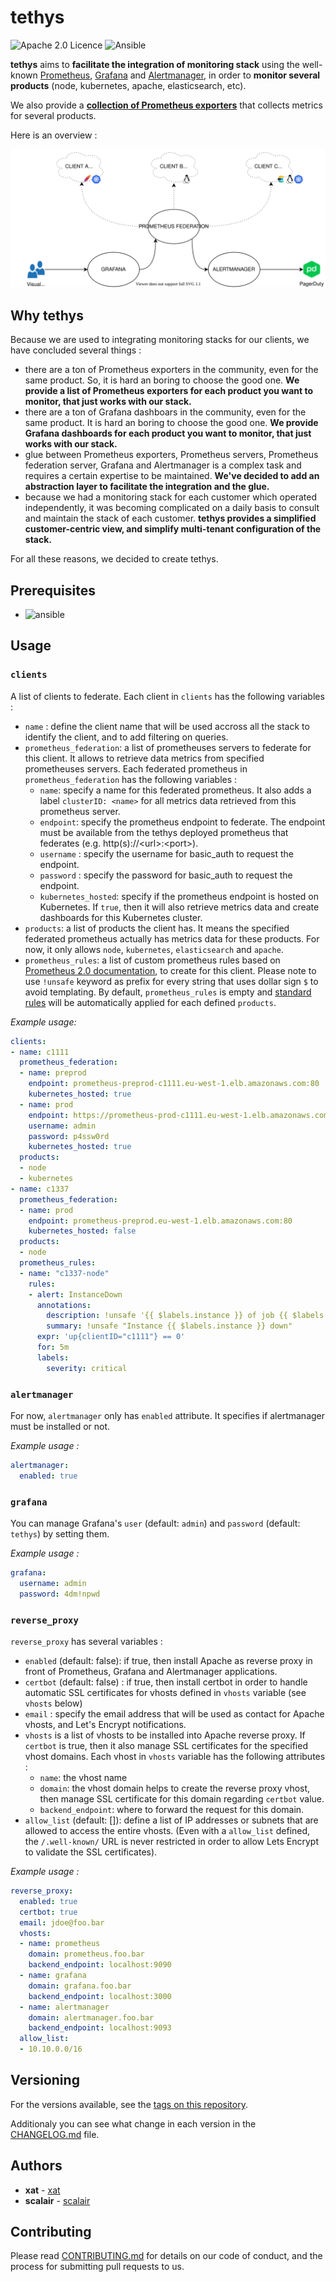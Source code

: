 # tethys

![Apache 2.0 Licence](https://img.shields.io/hexpm/l/plug.svg) ![Ansible](https://img.shields.io/badge/ansible-2.10.x-green.svg)

**tethys** aims to **facilitate the integration of monitoring stack** using the well-known [Prometheus](https://prometheus.io/), [Grafana](https://grafana.com/) and [Alertmanager](https://prometheus.io/docs/alerting/latest/alertmanager/), in order to **monitor several products** (node, kubernetes, apache, elasticsearch, etc).

We also provide a **[collection of Prometheus exporters](docs/exporters/README.md)** that collects metrics for several products.

Here is an overview :

![overview](docs/medias/overview.svg)

## Why tethys

Because we are used to integrating monitoring stacks for our clients, we have concluded several things :

- there are a ton of Prometheus exporters in the community, even for the same product. So, it is hard an boring to choose the good one. **We provide a list of Prometheus exporters for each product you want to monitor, that just works with our stack.**
- there are a ton of Grafana dashboars in the community, even for the same product. It is hard an boring to choose the good one. **We provide Grafana dashboards for each product you want to monitor, that just works with our stack.**
- glue between Prometheus exporters, Prometheus servers, Prometheus federation server, Grafana and Alertmanager is a complex task and requires a certain expertise to be maintained. **We've decided to add an abstraction layer to facilitate the integration and the glue.**
- because we had a monitoring stack for each customer which operated independently, it was becoming complicated on a daily basis to consult and maintain the stack of each customer. **tethys provides a simplified customer-centric view, and simplify multi-tenant configuration of the stack.**

For all these reasons, we decided to create tethys.

## Prerequisites

- ![ansible](https://img.shields.io/badge/ansible-2.10.x-green.svg)

## Usage

### `clients`

A list of clients to federate. Each client in `clients` has the following variables :

- `name` : define the client name that will be used accross all the stack to identify the client, and to add filtering on queries.
- `prometheus_federation`: a list of prometheuses servers to federate for this client. It allows to retrieve data metrics from specified prometheuses servers. Each federated prometheus in `prometheus_federation` has the following variables :
  - `name`: specify a name for this federated prometheus. It also adds a label `clusterID: <name>` for all metrics data retrieved from this prometheus server.
  - `endpoint`: specify the prometheus endpoint to federate. The endpoint must be available from the tethys deployed prometheus that federates (e.g. http(s)://\<url\>:\<port\>).
  - `username` : specify the username for basic_auth to request the endpoint.
  - `password` : specify the password for basic_auth to request the endpoint.
  - `kubernetes_hosted`: specify if the prometheus endpoint is hosted on Kubernetes. If `true`, then it will also retrieve metrics data and create dashboards for this Kubernetes cluster.
- `products`: a list of products the client has. It means the specified federated prometheus actually has metrics data for these products. For now, it only allows `node`, `kubernetes`, `elasticsearch` and `apache`.
- `prometheus_rules`: a list of custom prometheus rules based on [Prometheus 2.0 documentation](https://prometheus.io/docs/prometheus/latest/configuration/template_examples/), to create for this client. Please note to use `!unsafe` keyword as prefix for every string that uses dollar sign `$` to avoid templating. By default, `prometheus_rules` is empty and [standard rules](https://github.com/scalair/tethys/blob/dev/templates/prometheus/client.rules.j2) will be automatically applied for each defined `products`.

_Example usage:_

```yaml
clients:
- name: c1111
  prometheus_federation:
  - name: preprod
    endpoint: prometheus-preprod-c1111.eu-west-1.elb.amazonaws.com:80
    kubernetes_hosted: true
  - name: prod
    endpoint: https://prometheus-prod-c1111.eu-west-1.elb.amazonaws.com:80
    username: admin
    password: p4ssw0rd
    kubernetes_hosted: true
  products:
  - node
  - kubernetes
- name: c1337
  prometheus_federation:
  - name: prod
    endpoint: prometheus-preprod.eu-west-1.elb.amazonaws.com:80
    kubernetes_hosted: false
  products:
  - node
  prometheus_rules:
  - name: "c1337-node"
    rules:
    - alert: InstanceDown
      annotations:
        description: !unsafe '{{ $labels.instance }} of job {{ $labels.job }} has been down for more than 5 minutes.'
        summary: !unsafe "Instance {{ $labels.instance }} down"
      expr: 'up{clientID="c1111"} == 0'
      for: 5m
      labels:
        severity: critical
```

### `alertmanager`

For now, `alertmanager` only has `enabled` attribute. It specifies if alertmanager must be installed or not.

_Example usage :_

```yaml
alertmanager:
  enabled: true
```

### `grafana`

You can manage Grafana's `user` (default: `admin`) and `password` (default: `tethys`) by setting them.

_Example usage :_

```yaml
grafana:
  username: admin
  password: 4dm!npwd
```

### `reverse_proxy`

`reverse_proxy` has several variables :

- `enabled` (default: false): if true, then install Apache as reverse proxy in front of Prometheus, Grafana and Alertmanager applications.
- `certbot` (default: false) : if true, then install certbot in order to handle automatic SSL certificates for vhosts defined in `vhosts` variable (see `vhosts` below)
- `email` : specify the email address that will be used as contact for Apache vhosts, and Let's Encrypt notifications.
- `vhosts` is a list of vhosts to be installed into Apache reverse proxy. If `certbot` is true, then it also manage SSL certificates for the specified vhost domains. Each vhost in `vhosts` variable has the following attributes :
  - `name`: the vhost name
  - `domain`: the vhost domain helps to create the reverse proxy vhost, then manage SSL certificate for this domain regarding `certbot` value.
  - `backend_endpoint`: where to forward the request for this domain.
- `allow_list` (default: []): define a list of IP addresses or subnets that are allowed to access the entire vhosts. (Even with a `allow_list` defined, the `/.well-known/` URL is never restricted in order to allow Lets Encrypt to validate the SSL certificates).

_Example usage :_

```yaml
reverse_proxy:
  enabled: true
  certbot: true
  email: jdoe@foo.bar
  vhosts:
  - name: prometheus
    domain: prometheus.foo.bar
    backend_endpoint: localhost:9090
  - name: grafana
    domain: grafana.foo.bar
    backend_endpoint: localhost:3000
  - name: alertmanager
    domain: alertmanager.foo.bar
    backend_endpoint: localhost:9093
  allow_list:
  - 10.10.0.0/16
```

## Versioning

For the versions available, see the [tags on this repository](https://github.com/Xat59/tethys/tags).

Additionaly you can see what change in each version in the [CHANGELOG.md](CHANGELOG.md) file.

## Authors

- **xat** - [xat](https://github.com/Xat59)
- **scalair** - [scalair](https://github.com/scalair)

## Contributing

Please read [CONTRIBUTING.md](.github/CONTRIBUTING.md) for details on our code of conduct, and the process for submitting pull requests to us.
